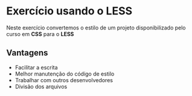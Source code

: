 <h1>Exercício usando o LESS</h1>
<p>Neste exercício convertemos o estilo de um projeto disponibilizado pelo curso em <strong>CSS</strong> para o <strong>LESS</strong></p>

<h2>Vantagens</h2>
<ul>
  <li>Facilitar a escrita</li>
  <li>Melhor manutenção do código de estilo</li>
  <li>Trabalhar com outros desenvolvedores</li>
  <li>Divisão dos arquivos</li>
</ul>

